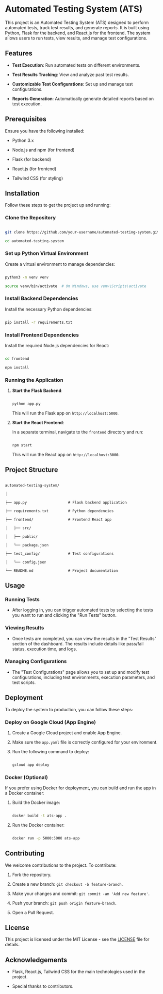 

# Automated Testing System (ATS)



This project is an Automated Testing System (ATS) designed to perform automated tests, track test results, and generate reports. It is built using Python, Flask for the backend, and React.js for the frontend. The system allows users to run tests, view results, and manage test configurations.



## Features

- **Test Execution**: Run automated tests on different environments.

- **Test Results Tracking**: View and analyze past test results.

- **Customizable Test Configurations**: Set up and manage test configurations.

- **Reports Generation**: Automatically generate detailed reports based on test execution.



## Prerequisites



Ensure you have the following installed:

- Python 3.x

- Node.js and npm (for frontend)

- Flask (for backend)

- React.js (for frontend)

- Tailwind CSS (for styling)



## Installation



Follow these steps to get the project up and running:



### Clone the Repository

```bash

git clone https://github.com/your-username/automated-testing-system.git

cd automated-testing-system

```



### Set up Python Virtual Environment

Create a virtual environment to manage dependencies:

```bash

python3 -m venv venv

source venv/bin/activate  # On Windows, use venv\Scripts\activate

```



### Install Backend Dependencies

Install the necessary Python dependencies:

```bash

pip install -r requirements.txt

```



### Install Frontend Dependencies

Install the required Node.js dependencies for React:

```bash

cd frontend

npm install

```



### Running the Application

1. **Start the Flask Backend**:

   ```bash

   python app.py

   ```

   This will run the Flask app on `http://localhost:5000`.



2. **Start the React Frontend**:

   In a separate terminal, navigate to the `frontend` directory and run:

   ```bash

   npm start

   ```

   This will run the React app on `http://localhost:3000`.



## Project Structure



```

automated-testing-system/

│

├── app.py                   # Flask backend application

├── requirements.txt         # Python dependencies

├── frontend/                # Frontend React app

│   ├── src/

│   ├── public/

│   └── package.json

├── test_config/             # Test configurations

│   └── config.json

└── README.md                # Project documentation

```



## Usage



### Running Tests

- After logging in, you can trigger automated tests by selecting the tests you want to run and clicking the "Run Tests" button.



### Viewing Results

- Once tests are completed, you can view the results in the "Test Results" section of the dashboard. The results include details like pass/fail status, execution time, and logs.



### Managing Configurations

- The "Test Configurations" page allows you to set up and modify test configurations, including test environments, execution parameters, and test scripts.



## Deployment



To deploy the system to production, you can follow these steps:



### Deploy on Google Cloud (App Engine)

1. Create a Google Cloud project and enable App Engine.

2. Make sure the `app.yaml` file is correctly configured for your environment.

3. Run the following command to deploy:

   ```bash

   gcloud app deploy

   ```



### Docker (Optional)

If you prefer using Docker for deployment, you can build and run the app in a Docker container:

1. Build the Docker image:

   ```bash

   docker build -t ats-app .

   ```

2. Run the Docker container:

   ```bash

   docker run -p 5000:5000 ats-app

   ```



## Contributing



We welcome contributions to the project. To contribute:



1. Fork the repository.

2. Create a new branch: `git checkout -b feature-branch`.

3. Make your changes and commit: `git commit -am 'Add new feature'`.

4. Push your branch: `git push origin feature-branch`.

5. Open a Pull Request.



## License

This project is licensed under the MIT License - see the [LICENSE](LICENSE) file for details.



## Acknowledgements

- Flask, React.js, Tailwind CSS for the main technologies used in the project.

- Special thanks to contributors.

